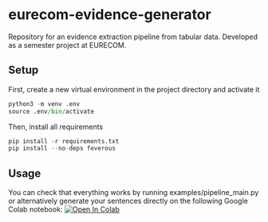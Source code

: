 # eurecom-evidence-generator
Repository for an evidence extraction pipeline from tabular data. Developed as a semester project at EURECOM.

## Setup
First, create a new virtual environment in the project directory and activate it
```python
python3 -m venv .env
source .env/bin/activate
```
Then, install all requirements
```python
pip install -r requirements.txt
pip install --no-deps feverous
```
## Usage
You can check that everything works by running examples/pipeline_main.py or alternatively generate your sentences directly on the following Google Colab notebook: [![Open In Colab](https://colab.research.google.com/assets/colab-badge.svg)](https://colab.research.google.com/github/akatief/eurecom-evidence-generator/blob/9cc56a4056860e2ee72f97ac3fe9a49cff297bff/examples/TENET_colab.ipynb)